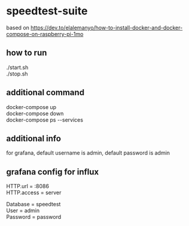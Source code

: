 # speedtest-suite
based on https://dev.to/elalemanyo/how-to-install-docker-and-docker-compose-on-raspberry-pi-1mo  
  
## how to run
./start.sh  
./stop.sh  
  
## additional command
docker-compose up  
docker-compose down  
docker-compose ps --services  

## additional info
for grafana, default username is admin, default password is admin  
  
## grafana config for influx
HTTP.url = <ip-address>:8086  
HTTP.access = server  
  
Database = speedtest  
User = admin  
Password = password  
